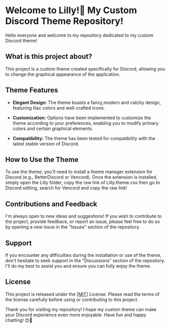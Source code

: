 # Welcome to Lilly!💜 My Custom Discord Theme Repository!

Hello everyone and welcome to my repository dedicated to my custom Discord theme! 

## What is this project about?

This project is a custom theme created specifically for Discord, allowing you to change the graphical appearance of the application.

## Theme Features

- **Elegant Design:** The theme boasts a fancy,modern and catchy design, featuring lilac colors and well-crafted icons.

- **Customization:** Options have been implemented to customize the theme according to your preferences, enabling you to modify primary colors and certain graphical elements.

- **Compatibility:** The theme has been tested for compatibility with the latest stable version of Discord.

## How to Use the Theme

To use the theme, you'll need to install a theme manager extension for Discord (e.g., BetterDiscord or Vencord). Once the extension is installed, simply open the Lilly folder, copy the raw link of Lilly.theme.css then go to Discord setting, search for Vencord and copy the raw link!

## Contributions and Feedback

I'm always open to new ideas and suggestions! If you wish to contribute to the project, provide feedback, or report an issue, please feel free to do so by opening a new issue in the "Issues" section of the repository.

## Support

If you encounter any difficulties during the installation or use of the theme, don't hesitate to seek support in the "Discussions" section of the repository. I'll do my best to assist you and ensure you can fully enjoy the theme.

## License

This project is released under the [[MIT](https://github.com/Cacioc/DiscordTheme/blob/main/LICENSE)] License. Please read the terms of the license carefully before using or contributing to this project.

Thank you for visiting my repository! I hope my custom theme can make your Discord experience even more enjoyable. Have fun and happy chatting! 😊💜
